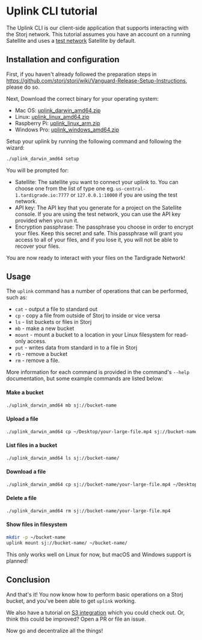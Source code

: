 # Uplink CLI tutorial

The Uplink CLI is our client-side application that supports interacting with
the Storj network. This tutorial assumes you have an account on a running
Satellite and uses a [test network](Test-network) Satellite by default.

## Installation and configuration

First, if you haven't already followed the preparation steps in https://github.com/storj/storj/wiki/Vanguard-Release-Setup-Instructions, please do so.

Next, Download the correct binary for your operating system:

- Mac OS: [uplink_darwin_amd64.zip](https://storj-v3-alpha-builds.storage.googleapis.com/8de6a97-v0.15.3-go1.12.7/uplink_darwin_amd64.zip)
- Linux: [uplink_linux_amd64.zip](https://storj-v3-alpha-builds.storage.googleapis.com/8de6a97-v0.15.3-go1.12.7/uplink_linux_amd64.zip)
- Raspberry Pi: [uplink_linux_arm.zip](https://storj-v3-alpha-builds.storage.googleapis.com/8de6a97-v0.15.3-go1.12.7/uplink_linux_arm.zip)
- Windows Pro: [uplink_windows_amd64.zip](https://storj-v3-alpha-builds.storage.googleapis.com/8de6a97-v0.15.3-go1.12.7/uplink_windows_amd64.exe.zip)


Setup your uplink by running the following command and following the wizard:

```bash
./uplink_darwin_amd64 setup
```

You will be prompted for:

- Satellite: The satellite you want to connect your uplink to. You can choose one from the list of type one eg. `us-central-1.tardigrade.io:7777` or `127.0.0.1:10000` if you are using the test network.
- API key: The API key that you generate for a project on the Satellite console. If you are using the test network, you can use the API key provided when you run it.
- Encryption passphrase: The passphrase you choose in order to encrypt your files. Keep this secret and safe. This passphrase will grant you access to all of your files, and if you lose it, you will not be able to recover your files. 


You are now ready to interact with your files on the Tardigrade Network!

## Usage

The `uplink` command has a number of operations that can be performed, such as:

 * `cat` - output a file to standard out
 * `cp` - copy a file from outside of Storj to inside or vice versa
 * `ls` - list buckets or files in Storj
 * `mb` - make a new bucket
 * `mount` - mount a bucket to a location in your Linux filesystem for read-only access.
 * `put` - writes data from standard in to a file in Storj
 * `rb` - remove a bucket
 * `rm` - remove a file.

More information for each command is provided in the command's `--help`
documentation, but some example commands are listed below:

#### Make a bucket

```bash
./uplink_darwin_amd64 mb sj://bucket-name
```

#### Upload a file

```bash
./uplink_darwin_amd64 cp ~/Desktop/your-large-file.mp4 sj://bucket-name
```

#### List files in a bucket

```bash
./uplink_darwin_amd64 ls sj://bucket-name/
```

#### Download a file

```bash
./uplink_darwin_amd64 cp sj://bucket-name/your-large-file.mp4 ~/Desktop/your-large-file.mp4
```

#### Delete a file

```bash
./uplink_darwin_amd64 rm sj://bucket-name/your-large-file.mp4
```

#### Show files in filesystem

```bash
mkdir -p ~/bucket-name
uplink mount sj://bucket-name/ ~/bucket-name/
```

This only works well on Linux for now, but macOS and Windows support is planned!

## Conclusion

And that's it! You now know how to perform basic operations on a Storj bucket, and you've been able to get `uplink` working.

We also have a tutorial on [S3 integration](https://github.com/storj/docs/blob/master/S3-Gateway.md) which you could check out. Or, think this could be improved? Open a PR or file an issue.

Now go and decentralize all the things!
